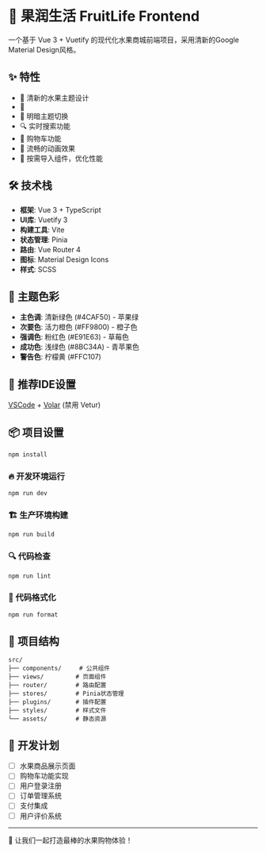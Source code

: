 # 🍎 果润生活 FruitLife Frontend

一个基于 Vue 3 + Vuetify 的现代化水果商城前端项目，采用清新的Google Material Design风格。

## ✨ 特性

- 🎨 清新的水果主题设计
- 📱
- 🌙 明暗主题切换
- 🔍 实时搜索功能
- 🛒 购物车功能
- 💫 流畅的动画效果
- 🎯 按需导入组件，优化性能

## 🛠️ 技术栈

- **框架**: Vue 3 + TypeScript
- **UI库**: Vuetify 3
- **构建工具**: Vite
- **状态管理**: Pinia
- **路由**: Vue Router 4
- **图标**: Material Design Icons
- **样式**: SCSS

## 🎨 主题色彩

- **主色调**: 清新绿色 (#4CAF50) - 苹果绿
- **次要色**: 活力橙色 (#FF9800) - 橙子色  
- **强调色**: 粉红色 (#E91E63) - 草莓色
- **成功色**: 浅绿色 (#8BC34A) - 青苹果色
- **警告色**: 柠檬黄 (#FFC107)

## 🚀 推荐IDE设置

[VSCode](https://code.visualstudio.com/) + [Volar](https://marketplace.visualstudio.com/items?itemName=Vue.volar) (禁用 Vetur)

## 📦 项目设置

```sh
npm install
```

### 🔥 开发环境运行

```sh
npm run dev
```

### 🏗️ 生产环境构建

```sh
npm run build
```

### 🔍 代码检查

```sh
npm run lint
```

### 🎯 代码格式化

```sh
npm run format
```

## 📁 项目结构

```
src/
├── components/     # 公共组件
├── views/         # 页面组件
├── router/        # 路由配置
├── stores/        # Pinia状态管理
├── plugins/       # 插件配置
├── styles/        # 样式文件
└── assets/        # 静态资源
```

## 🎪 开发计划

- [ ] 水果商品展示页面
- [ ] 购物车功能实现
- [ ] 用户登录注册
- [ ] 订单管理系统
- [ ] 支付集成
- [ ] 用户评价系统

---
🍓 让我们一起打造最棒的水果购物体验！
